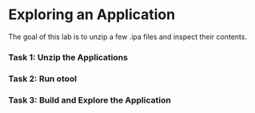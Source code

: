 
# Exploring an Application
The goal of this lab is to unzip a few .ipa files and inspect their contents.

### Task 1: Unzip the Applications 


### Task 2: Run otool


### Task 3: Build and Explore the Application 
